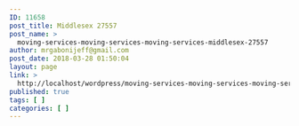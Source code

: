 ```yaml
---
ID: 11658
post_title: Middlesex 27557
post_name: >
  moving-services-moving-services-moving-services-middlesex-27557
author: mrgabonijeff@gmail.com
post_date: 2018-03-28 01:50:04
layout: page
link: >
  http://localhost/wordpress/moving-services-moving-services-moving-services-middlesex-27557/
published: true
tags: [ ]
categories: [ ]
---
```


